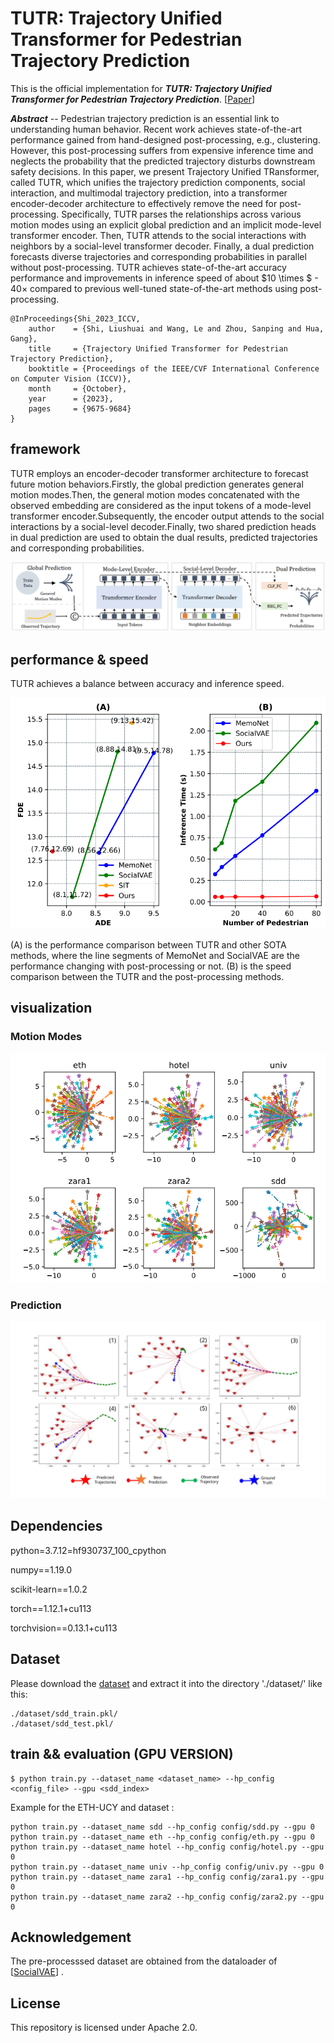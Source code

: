 # TUTR: Trajectory Unified Transformer for Pedestrian Trajectory Prediction

This is the official implementation for _**TUTR: Trajectory Unified Transformer for Pedestrian Trajectory Prediction**_. [[Paper](https://openaccess.thecvf.com/content/ICCV2023/papers/Shi_Trajectory_Unified_Transformer_for_Pedestrian_Trajectory_Prediction_ICCV_2023_paper.pdf)] 

_**Abstract**_ -- Pedestrian trajectory prediction is an essential link to understanding human behavior. Recent work achieves state-of-the-art performance gained from hand-designed post-processing, e.g., clustering.  However, this post-processing suffers from expensive inference time and neglects the probability that the predicted trajectory disturbs downstream safety decisions. In this paper, we present Trajectory Unified TRansformer, called TUTR, which unifies the trajectory prediction components, social interaction, and multimodal trajectory prediction, into a transformer encoder-decoder architecture to effectively remove the need for post-processing. Specifically, TUTR parses the relationships across various motion modes using an explicit global prediction and an implicit mode-level transformer encoder. Then, TUTR attends to the social interactions with neighbors by a social-level transformer decoder.  Finally, a dual prediction forecasts diverse trajectories and corresponding probabilities in parallel without post-processing. TUTR achieves state-of-the-art accuracy performance and improvements in inference speed of about $10 \times $ - $40 \times$ compared to previous well-tuned state-of-the-art methods using post-processing.


    @InProceedings{Shi_2023_ICCV,
        author    = {Shi, Liushuai and Wang, Le and Zhou, Sanping and Hua, Gang},
        title     = {Trajectory Unified Transformer for Pedestrian Trajectory Prediction},
        booktitle = {Proceedings of the IEEE/CVF International Conference on Computer Vision (ICCV)},
        month     = {October},
        year      = {2023},
        pages     = {9675-9684}
    }


## framework
TUTR employs an encoder-decoder transformer architecture to forecast future motion behaviors.Firstly, the global prediction generates general motion modes.Then, the general motion modes concatenated with the observed embedding are considered as the input tokens of a mode-level transformer encoder.Subsequently, the encoder output attends to the social interactions by a social-level decoder.Finally, two shared prediction heads in dual prediction are used to obtain the dual results, predicted trajectories and corresponding probabilities.

![](gallery/framework.png)

## performance & speed
TUTR achieves a balance between accuracy and inference speed. 

![](gallery/fig1_1.PNG) 

(A) is the performance comparison between TUTR and other SOTA methods, where the line segments of MemoNet and SocialVAE are the performance changing with post-processing or not.
(B) is the speed comparison between the TUTR and the post-processing methods.

## visualization

### Motion Modes 

![](gallery/mm.png) 

### Prediction

![](gallery/fig5.svg)


## Dependencies
python=3.7.12=hf930737_100_cpython

numpy==1.19.0

scikit-learn==1.0.2

torch==1.12.1+cu113

torchvision==0.13.1+cu113

## Dataset

Please download the [dataset](https://drive.google.com/drive/folders/1hpXNypqYVz_XnrnJSlcM8ogfQSA7utct?usp=drive_link) and extract it into the directory './dataset/' like this:

```
./dataset/sdd_train.pkl/
./dataset/sdd_test.pkl/
```

## train && evaluation (GPU VERSION)

    $ python train.py --dataset_name <dataset_name> --hp_config <config_file> --gpu <sdd_index>

Example for the ETH-UCY and dataset :

    python train.py --dataset_name sdd --hp_config config/sdd.py --gpu 0
    python train.py --dataset_name eth --hp_config config/eth.py --gpu 0
    python train.py --dataset_name hotel --hp_config config/hotel.py --gpu 0
    python train.py --dataset_name univ --hp_config config/univ.py --gpu 0
    python train.py --dataset_name zara1 --hp_config config/zara1.py --gpu 0
    python train.py --dataset_name zara2 --hp_config config/zara2.py --gpu 0

## Acknowledgement
The pre-processsed dataset are obtained from the dataloader of [[SocialVAE](https://github.com/xupei0610/SocialVAE)] .

## License
This repository is licensed under Apache 2.0.
